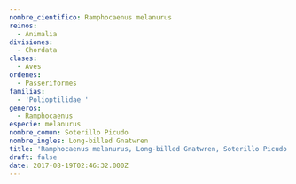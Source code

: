 ```yaml
---
nombre_cientifico: Ramphocaenus melanurus
reinos:
  - Animalia
divisiones:
  - Chordata
clases:
  - Aves
ordenes:
  - Passeriformes
familias:
  - 'Polioptilidae '
generos:
  - Ramphocaenus
especie: melanurus
nombre_comun: Soterillo Picudo
nombre_ingles: Long-billed Gnatwren
title: 'Ramphocaenus melanurus, Long-billed Gnatwren, Soterillo Picudo'
draft: false
date: 2017-08-19T02:46:32.000Z
---
```


